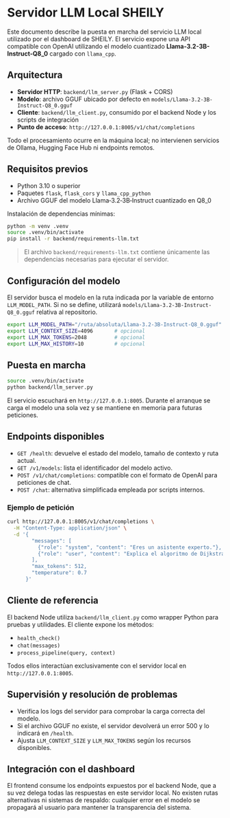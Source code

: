# Servidor LLM Local SHEILY

Este documento describe la puesta en marcha del servicio LLM local utilizado por el dashboard de SHEILY. El servicio expone una API compatible con OpenAI utilizando el modelo cuantizado **Llama-3.2-3B-Instruct-Q8_0** cargado con `llama_cpp`.

## Arquitectura

- **Servidor HTTP**: `backend/llm_server.py` (Flask + CORS)
- **Modelo**: archivo GGUF ubicado por defecto en `models/Llama-3.2-3B-Instruct-Q8_0.gguf`
- **Cliente**: `backend/llm_client.py`, consumido por el backend Node y los scripts de integración
- **Punto de acceso**: `http://127.0.0.1:8005/v1/chat/completions`

Todo el procesamiento ocurre en la máquina local; no intervienen servicios de Ollama, Hugging Face Hub ni endpoints remotos.

## Requisitos previos

- Python 3.10 o superior
- Paquetes `flask`, `flask_cors` y `llama_cpp_python`
- Archivo GGUF del modelo Llama‑3.2‑3B‑Instruct cuantizado en Q8_0

Instalación de dependencias mínimas:

```bash
python -m venv .venv
source .venv/bin/activate
pip install -r backend/requirements-llm.txt
```

> El archivo `backend/requirements-llm.txt` contiene únicamente las dependencias necesarias para ejecutar el servidor.

## Configuración del modelo

El servidor busca el modelo en la ruta indicada por la variable de entorno `LLM_MODEL_PATH`. Si no se define, utilizará `models/Llama-3.2-3B-Instruct-Q8_0.gguf` relativa al repositorio.

```bash
export LLM_MODEL_PATH="/ruta/absoluta/Llama-3.2-3B-Instruct-Q8_0.gguf"
export LLM_CONTEXT_SIZE=4096       # opcional
export LLM_MAX_TOKENS=2048         # opcional
export LLM_MAX_HISTORY=10          # opcional
```

## Puesta en marcha

```bash
source .venv/bin/activate
python backend/llm_server.py
```

El servicio escuchará en `http://127.0.0.1:8005`. Durante el arranque se carga el modelo una sola vez y se mantiene en memoria para futuras peticiones.

## Endpoints disponibles

- `GET /health`: devuelve el estado del modelo, tamaño de contexto y ruta actual.
- `GET /v1/models`: lista el identificador del modelo activo.
- `POST /v1/chat/completions`: compatible con el formato de OpenAI para peticiones de chat.
- `POST /chat`: alternativa simplificada empleada por scripts internos.

### Ejemplo de petición

```bash
curl http://127.0.0.1:8005/v1/chat/completions \
  -H "Content-Type: application/json" \
  -d '{
        "messages": [
          {"role": "system", "content": "Eres un asistente experto."},
          {"role": "user", "content": "Explica el algoritmo de Dijkstra"}
        ],
        "max_tokens": 512,
        "temperature": 0.7
      }'
```

## Cliente de referencia

El backend Node utiliza `backend/llm_client.py` como wrapper Python para pruebas y utilidades. El cliente expone los métodos:

- `health_check()`
- `chat(messages)`
- `process_pipeline(query, context)`

Todos ellos interactúan exclusivamente con el servidor local en `http://127.0.0.1:8005`.

## Supervisión y resolución de problemas

- Verifica los logs del servidor para comprobar la carga correcta del modelo.
- Si el archivo GGUF no existe, el servidor devolverá un error 500 y lo indicará en `/health`.
- Ajusta `LLM_CONTEXT_SIZE` y `LLM_MAX_TOKENS` según los recursos disponibles.

## Integración con el dashboard

El frontend consume los endpoints expuestos por el backend Node, que a su vez delega todas las respuestas en este servidor local. No existen rutas alternativas ni sistemas de respaldo: cualquier error en el modelo se propagará al usuario para mantener la transparencia del sistema.

